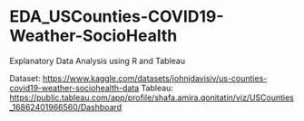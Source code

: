 # EDA_USCounties-COVID19-Weather-SocioHealth
Explanatory Data Analysis using R and Tableau

Dataset: https://www.kaggle.com/datasets/johnjdavisiv/us-counties-covid19-weather-sociohealth-data 
Tableau: https://public.tableau.com/app/profile/shafa.amira.qonitatin/viz/USCounties_16862401966560/Dashboard
